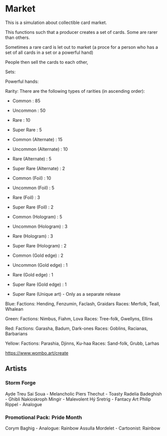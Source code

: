 # Market
This is a simulation about collectible card market.

This functions such that a producer creates a set of cards. Some are rarer than others. 

Sometimes a rare card is let out to market (a proce for a person who has a set of all cards in a set or a powerful hand)

People then sell the cards to each other, 



Sets:


Powerful hands:


Rarity:
There are the following types of rarities (in ascending order):
- Common : 85
- Uncommon : 50
- Rare : 10
- Super Rare : 5

- Common (Alternate) : 15
- Uncommon (Alternate) : 10
- Rare (Alternate) : 5
- Super Rare (Alternate) : 2

- Common (Foil) : 10
- Uncommon (Foil) : 5
- Rare (Foil) : 3
- Super Rare (Foil) : 2

- Common (Hologram) : 5
- Uncommon (Hologram) : 3
- Rare (Hologram) : 3
- Super Rare (Hologram) : 2

- Common (Gold edge) : 2
- Uncommon (Gold edge) : 1
- Rare (Gold edge) : 1
- Super Rare (Gold edge) : 1

- Super Rare (Unique art) - Only as a separate release

Blue:
Factions: Hending, Fenzumin, Faclash, Graidars
Races: Merfolk, Teall, Whalean

Green:
Factions: Nimbus, Fiahm, Lova
Races: Tree-folk, Gwellyns, Ellins

Red:
Factions: Garasha, Badum, Dark-ones
Races: Goblins, Racianas, Barbarians

Yellow:
Factions: Parashia, Djinns, Ku-haa
Races: Sand-folk, Grubb, Larhas

https://www.wombo.art/create

## Artists
### Storm Forge
Ayde Treu Sai Soua - Melancholic
Piers Thechut - Toasty
Radelia Badeghish - Ghibli
Nakioskroph Mingir - Malevolent
Hý Sretrig - Fantacy Art
Philip Rippel - Analogue

### Promotional Pack: Pride Month
Corym Baghig - Analogue: Rainbow
Assulla Mordelet - Cartoonist: Rainbow


